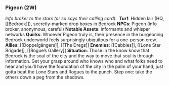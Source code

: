 ---
---

### Pigeon (2W)
*Info broker to the stars (or so says their calling card).* 
**Turf**: Hidden lair (HQ, [[Bedrock]]), secretly-marked drop boxes in Bedrock
**NPCs**: Pigeon (info broker, anonymous, careful)
**Notable Assets**: informants and whisper networks
**Quirks**: Whoever Pigeon truly is, their presence in the burgeoning Bedrock underworld feels surprisingly ubiquitous for a one-person crew. 
**Allies**: [[Doppelgängers]], [[The Dregs]]
**Enemies**: [[Cabbies]], [[Lone Star Brigade]], [[Rogue’s Gallery]]
**Situation**: Those in the know know that Bedrock is the soul of the city and the way to move that soul is through information. Get your grasp around who knows who and what folks need to hear and you’ll have the foundation of the city in the palm of your hand; just gotta beat the Lone Stars and Rogues to the punch. Step one: take the others down a peg from the shadows.